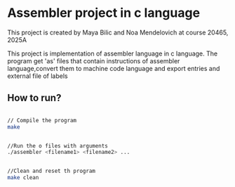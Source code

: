 # Assembler project in c language

This project is created by Maya Bilic and Noa Mendelovich at course 20465, 2025A

This project is implementation of assembler language in c language.
The program get 'as' files that contain instructions of assembler language,convert them to machine code language and export entries and external file of labels

## How to run?
````bash

// Compile the program
make


//Run the o files with arguments
./assembler <filename1> <filename2> ...


//Clean and reset th program
make clean
